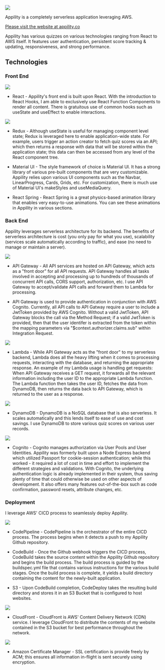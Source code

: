<img src="images/Welcome.png" >

Appility is a completely serverless application leveraging AWS.

[Please visit the website at appility.co](https://appility.co)

Appility has various quizzes on various technologies ranging from React to AWS itself. It features user authentication, persistent score tracking & updating, responsiveness, and strong performance.

## Technologies

### Front End

<img src="images/React.png" >

-   React - Appility's front end is built upon React. With the introduction to React Hooks, I am able to exclusively use React Function Components to render all content. There is gratuitous use of common hooks such as useState and useEffect to enable interactions.

<img src="images/Redux.png" >

-   Redux - Although useState is useful for managing component level state; Redux is leveraged here to enable application-wide state. For example, users trigger an action creator to fetch quiz scores via an API; which then returns a response with data that will be stored within the application state; this data can then be accessed from any level of the React component tree.

-   Material UI - The style framework of choice is Material UI. It has a strong library of various pre-built components that are very customizable. Appility relies upon various UI components such as the Navbar, LinearProgress, Cards, Grids, etc. For customization, there is much use of Material UI's makeStyles and useMediaQuery.

-   React Spring - React Spring is a great physics-based animation library that enables very easy-to-use animations. You can see these animations in Appility in various sections.

### Back End

Appility leverages serverless architecture for its backend. The benefits of serverless architecture is cost (you only pay for what you use), scalability (services scale automatically according to traffic), and ease (no need to manage or maintain a server).

<img src="images/APIGateway.png" >

-   API Gateway - All API services are hosted on API Gateway, which acts as a "front door" for all API requests. API Gateway handles all tasks involved in accepting and processing up to hundreds of thousands of concurrent API calls, CORS support, authorization, etc. I use API Gateway to accept/validate API calls and forward them to Lambda for processing.

-   API Gateway is used to provide authentication in conjunction with AWS Cognito. Currently, all API calls to API Gatway require a user to include a JwtToken provided by AWS Cognito. Without a valid JwtToken, API Gateway blocks the call via the Method Request; if a valid JwtToken is provided, then that the user identifer is extracted from the token within the mapping parameters via "\$context.authorizer.claims.sub" within Integration Request.

<img src="images/Lambda.png" >

-   Lambda - While API Gateway acts as the "front door" to my serverless backend, Lambda does all the heavy lifting when it comes to processing requests, interacting with the database, and returning the appropriate response. An example of my Lambda usage is handling get requests: When API Gateway receives a GET request, it forwards all the relevant information including the user ID to the appropriate Lambda function. The Lambda function then takes the user ID, fetches the data from DynamoDB, then returns the data back to API Gateway, which is returned to the user as a response.

<img src="images/Dynamo.png" >

-   DynamoDB - DynamoDB is a NoSQL database that is also serverless. It scales automatically and this lends itself to ease of use and cost savings. I use DynamoDB to store various quiz scores on various user records.

<img src="images/Cognito.png" >

-   Cognito - Cognito manages authorization via User Pools and User Identities. Appility was formerly built upon a Node Express backend which utilized Passport for cookie-session authentication; while this worked - it required a lot of cost in time and effort to implement the different strategies and validations. With Cognito, the underlying authentication logic is already implemented in their system, thus saving plenty of time that could otherwise be used on other aspects of development. It also offers many features out-of-the-box such as code confirmation, password resets, attribute changes, etc.

### Deployment

I leverage AWS' CICD process to seamlessly deploy Appility.

<img src="images/CICD.png" >

-   CodePipeline - CodePipeline is the orchestrator of the entire CICD process. The process begins when it detects a push to my Appility Github repository.

-   CodeBuild - Once the Github webhook triggers the CICD process, CodeBuild takes the source content within the Appility Github repository and begins the build process. The build process is guided by the buildspec.yml file that contains various instructions for the various build stages. Once the build process is complete, it yields a build directory containing the content for the newly-built application.

-   S3 - Upon CodeBuild completion, CodeDeploy takes the resulting build directory and stores it in an S3 Bucket that is configured to host websites.

<img src="images/CloudFront.png" >

-   CloudFront - CloudFront is AWS' Content Delivery Network (CDN) service. I leverage CloudFront to distribute the contents of my website contained in the S3 bucket for best performance throughout the network.

<img src="images/ACM.png" >

-   Amazon Certificate Manager - SSL certification is provide freely by ACM; this ensures all information in-flight is sent securely using encryption.
